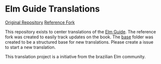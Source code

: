# Elm Guide Translations

[Original Repository](https://github.com/evancz/guide.elm-lang.org)
[Reference Fork](https://github.com/fcevado/guide.elm-lang.org)

This repository exists to center translations of the [Elm Guide](https://guide.elm-lang.org/).
The reference fork was created to easily track updates on the book.
The [base](base/) folder was created to be a structured base for new translations.
Please create a issue to start a new translation.

This translation project is a initiative from the brazilian Elm community.
